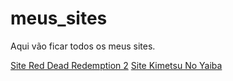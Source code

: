 # meus_sites
Aqui vão ficar todos os meus sites.

<a href='https://iamliper.github.io/meus_sites/Red_Dead_Redemption_2/' target='_blank'>Site Red Dead Redemption 2</a>
<a href='https://iamliper.github.io/meus_sites/site_kimetsu_no_yaiba/' target='_blank'>Site Kimetsu No Yaiba </a>
